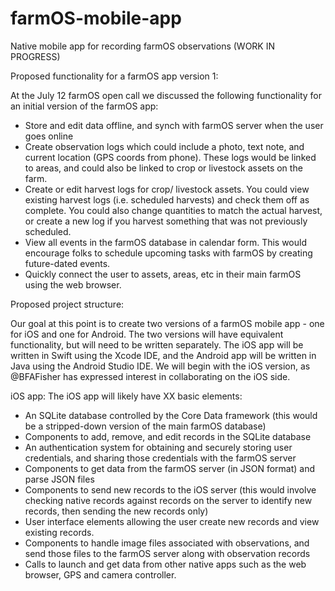# farmOS-mobile-app

Native mobile app for recording farmOS observations (WORK IN PROGRESS)

Proposed functionality for a farmOS app version 1:

At the July 12 farmOS open call we discussed the following functionality for an initial version of the farmOS app:
- Store and edit data offline, and synch with farmOS server when the user goes online
- Create observation logs which could include a photo, text note, and current location (GPS coords from phone).  These logs would be linked to areas, and could also be linked to crop or livestock assets on the farm.
- Create or edit harvest logs for crop/ livestock assets. You could view existing harvest logs (i.e. scheduled harvests) and check them off as complete. You could also change quantities to match the actual harvest, or create a new log if you harvest something that was not previously scheduled.
- View all events in the farmOS database in calendar form.  This would encourage folks to schedule upcoming tasks with farmOS by creating future-dated events.
- Quickly connect the user to assets, areas, etc in their main farmOS using the web browser.



Proposed project structure:

Our goal at this point is to create two versions of a farmOS mobile app - one for iOS and one for Android.  The two versions will have equivalent functionality, but will need to be written separately.  The iOS app will be written in Swift using the Xcode IDE, and the Android app will be written in Java using the Android Studio IDE.  We will begin with the iOS version, as @BFAFisher has expressed interest in collaborating on the iOS side.

iOS app:
The iOS app will likely have XX basic elements:
- An SQLite database controlled by the Core Data framework (this would be a stripped-down version of the main farmOS database)
- Components to add, remove, and edit records in the SQLite database
- An authentication system for obtaining and securely storing user credentials, and sharing those credentials with the farmOS server
- Components to get data from the farmOS server (in JSON format) and parse JSON files
- Components to send new records to the iOS server (this would involve checking native records against records on the server to identify new records, then sending the new records only)
- User interface elements allowing the user create new records and view existing records.
- Components to handle image files associated with observations, and send those files to the farmOS server along with observation records
- Calls to launch and get data from other native apps such as the web browser, GPS and camera controller.






